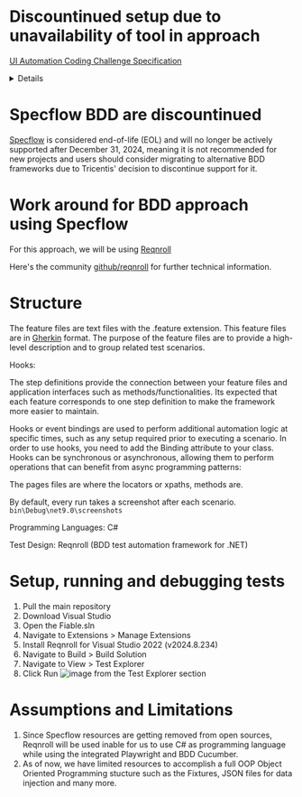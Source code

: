 # Discountinued setup due to unavailability of tool in approach
[UI Automation Coding Challenge Specification](https://fiable.atlassian.net/wiki/external/Y2YzMWM1ZDYyZWQ1NGY1NGFkZmFkZmE4ZTllYWVmODE)
<Details close>
<br>
1. Download Visual Studio Code in https://code.visualstudio.com/ 
   <br><br>
2. Create folder preferabbly in C:\Playwright
   <br><br>
3. Open Command Prompt and execute the command to create a new prohject with dotnet new
   <br>
   dotnet new nunit -n Fiable
   <br>
   cd Fiable
   <br><br>
4. Install Playwright dependencies
   <br>
   dotnet add package Microsoft.Playwright.NUnit
   <br><br>
5. Build the project
   <br>
   dotnet build
   <br><br>
6. Install and open Powershell in https://github.com/sjbarbosa/fiable/edit/main/README.md
   <br><br>
7. Change directory to the project then execute the command to install browsers:
   <br>
   cd .\Playwright\Fiable\
   <br>
   pwsh bin/Debug/net9.0/playwright.ps1 install
</Details>

# Specflow BDD are discountinued
[Specflow](https://specflow.org/) is considered end-of-life (EOL) and will no longer be actively supported after December 31, 2024, meaning it is not recommended for new projects and users should consider migrating to alternative BDD frameworks due to Tricentis' decision to discontinue support for it. 

# Work around for BDD approach using Specflow
For this approach, we will be using [Reqnroll](https://reqnroll.net/)

Here's the community [github/reqnroll](https://github.com/reqnroll) for further technical information.
# Structure
The feature files are text files with the .feature extension. This feature files are in [Gherkin](https://cucumber.io/docs/gherkin/) format. The purpose of the feature files are to provide a high-level description and to group related test scenarios.

Hooks:

The step definitions provide the connection between your feature files and application interfaces such as methods/functionalities. Its expected that each feature corresponds to one step definition to make the framework more easier to maintain.

Hooks or event bindings are used to perform additional automation logic at specific times, such as any setup required prior to executing a scenario. In order to use hooks, you need to add the Binding attribute to your class. Hooks can be synchronous or asynchronous, allowing them to perform operations that can benefit from async programming patterns:

The pages files are where the locators or xpaths, methods are.

By default, every run takes a screenshot after each scenario.
```bin\Debug\net9.0\screenshots```

Programming Languages: C#

Test Design: Reqnroll (BDD test automation framework for .NET)

# Setup, running and debugging tests
1. Pull the main repository
2. Download Visual Studio
3. Open the Fiable.sln
4. Navigate to Extensions > Manage Extensions
5. Install Reqnroll for Visual Studio 2022 (v2024.8.234)
6. Navigate to Build > Build Solution
7. Navigate to View > Test Explorer
8. Click Run ![image](https://github.com/user-attachments/assets/251d5801-48cb-424d-9428-c237166718ca) from the Test Explorer section

# Assumptions and Limitations
1. Since Specflow resources are getting removed from open sources, Reqnroll will be used inable for us to use C# as programming language while using the integrated Playwright and BDD Cucumber.
2. As of now, we have limited resources to accomplish a full OOP Object Oriented Programming stucture such as the Fixtures, JSON files for data injection and many more.

